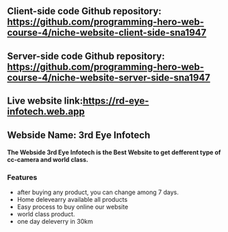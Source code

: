 ## Client-side code Github repository: https://github.com/programming-hero-web-course-4/niche-website-client-side-sna1947

## Server-side code Github repository: https://github.com/programming-hero-web-course-4/niche-website-server-side-sna1947

## Live website link:https://rd-eye-infotech.web.app 

##  Webside Name: 3rd Eye Infotech
#### The Webside 3rd Eye Infotech is the Best Website to get defferent type of cc-camera and world class.


### Features

- after buying any product, you can change  among 7 days.
- Home delevearry available all products
- Easy process to buy online our website
- world class product.
- one day deleverry in 30km